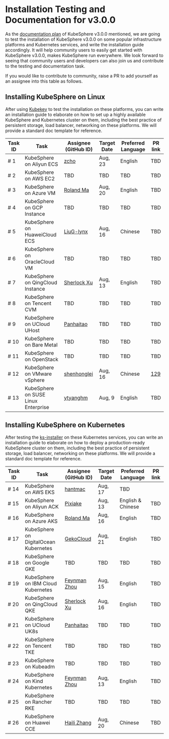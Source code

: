# Installation Testing and Documentation for v3.0.0

As the [documentation plan](https://github.com/kubesphere/website/issues/113) of KubeSphere v3.0.0 mentioned, we are going to test the installation of KubeSphere v3.0.0 on some popular infrastructure platforms and Kubernetes services, and write the installation guide accordingly. It will help community users to easily get started with KubeSphere v3.0.0, makes KubeSphere run everywhere. We look forward to seeing that community users and developers can also join us and contribute to the testing and documentation task.

If you would like to contribute to community, raise a PR to add yourself as an assignee into this table as follows.

## Installing KubeSphere on Linux

After using [Kubekey](https://github.com/kubesphere/kubekey) to test the installation on these platforms, you can write an installation guide to elaborate on how to set up a highly available KubeSphere and Kubernetes cluster on them, including the best practice of persistent storage, load balancer, networking on these platforms. We will provide a standard doc template for reference.

| Task ID | Task | Assignee (GitHub ID) | Target Date | Preferred Language | PR link |
| --- | --- | --- | --- | --- | --- |
| # 1 | KubeSphere on Aliyun ECS | [zcho](https://github.com/zhuch-h)  | Aug, 23  | English | TBD |
| # 2 | KubeSphere on AWS EC2 | TBD  | TBD | TBD | TBD |
| # 3 | KubeSphere on Azure VM | [Roland Ma](https://github.com/RolandMa1986) | Aug, 20 | English | TBD |
| # 4 | KubeSphere on GCP Instance | TBD  | TBD | TBD | TBD |
| # 5 | KubeSphere on HuaweiCloud ECS | [LiuG-lynx](https://github.com/LiuG-lynx)  | Aug, 16 | Chinese | TBD |
| # 6 | KubeSphere on OracleCloud VM | TBD  | TBD | TBD | TBD |
| # 7 | KubeSphere on QingCloud Instance |  [Sherlock Xu](https://github.com/Sherlock113) | Aug, 13 | English | TBD |
| # 8 | KubeSphere on Tencent CVM | TBD  | TBD | TBD | TBD |
| # 9 | KubeSphere on UCloud UHost | [Panhaitao](https://github.com/panhaitao)  | TBD | TBD | TBD |
| # 10 | KubeSphere on Bare Metal | TBD  | TBD | TBD | TBD |
| # 11 | KubeSphere on OpenStack | TBD  | TBD | TBD | TBD |
| # 12 | KubeSphere on VMware vSphere | [shenhonglei](https://github.com/shenhonglei)  | Aug, 16 | Chinese | [129](https://github.com/kubesphere/website/pull/129) |
| # 13 | KubeSphere on SUSE Linux Enterprise | [ytyanghm](https://github.com/ytyanghm)  | Aug, 9 | English | TBD |

## Installing KubeSphere on Kubernetes

After testing the [ks-installer](https://github.com/kubesphere/ks-installer) on these Kubernetes services, you can write an installation guide to elaborate on how to deploy a production-ready KubeSphere cluster on them, including the best practice of persistent storage, load balancer, networking on these platforms. We will provide a standard doc template for reference.

| Task ID | Task | Assignee (GitHub ID) | Target Date | Preferred Language | PR link |
| --- | --- | --- | --- | --- | --- |
| # 14 | KubeSphere on AWS EKS | [hantmac](https://github.com/hantmac)  | Aug, 17 | TBD |
| # 15 | KubeSphere on Aliyun ACK | [Pixiake](https://github.com/pixiake) | Aug, 13 | English & Chinese | TBD |
| # 16 | KubeSphere on Azure AKS | [Roland Ma](https://github.com/RolandMa1986) | Aug, 16 | English | TBD |
| # 17 | KubeSphere on DigitalOcean Kubernetes | [GekoCloud](https://github.com/GekoCloud) | Aug, 21  | English | TBD |
| # 18 | KubeSphere on Google GKE | TBD  | TBD | TBD | TBD |
| # 19 | KubeSphere on IBM Cloud Kubernetes | [Feynman Zhou](https://github.com/FeynmanZhou)  | Aug, 15 | English | TBD |
| # 20 | KubeSphere on QingCloud QKE | [Sherlock Xu](https://github.com/Sherlock113) | Aug, 16 | English | TBD |
| # 21 | KubeSphere on UCloud UK8s | [Panhaitao](https://github.com/panhaitao) | TBD | TBD | TBD |
| # 22 | KubeSphere on Tencent TKE | TBD  | TBD | TBD | TBD |
| # 23 | KubeSphere on Kubeadm | TBD  | TBD | TBD | TBD |
| # 24 | KubeSphere on Kind Kubernetes | [Feynman Zhou](https://github.com/FeynmanZhou)  | Aug, 13 | English | TBD |
| # 25 | KubeSphere on Rancher RKE | TBD  | TBD | TBD | TBD |
| # 26 | KubeSphere on Huawei CCE | [Haili Zhang](https://github.com/webup)  | Aug, 20 | Chinese | TBD |
